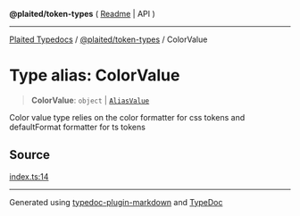 **@plaited/token-types** ( [Readme](../README.md) \| API )

***

[Plaited Typedocs](../../../modules.md) / [@plaited/token-types](../modules.md) / ColorValue

# Type alias: ColorValue

> **ColorValue**: `object` \| [`AliasValue`](AliasValue.md)

Color value type relies on the color formatter for css tokens and defaultFormat formatter for ts tokens

## Source

[index.ts:14](https://github.com/plaited/plaited/blob/b0dd907/libs/token-types/src/index.ts#L14)

***

Generated using [typedoc-plugin-markdown](https://www.npmjs.com/package/typedoc-plugin-markdown) and [TypeDoc](https://typedoc.org/)
